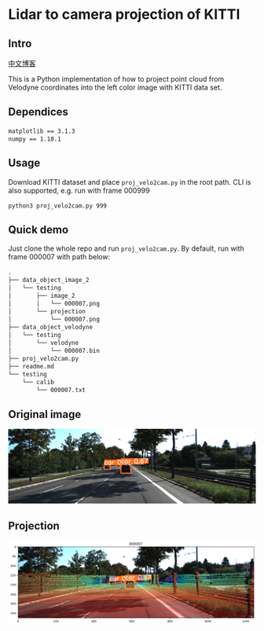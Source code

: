 # Lidar to camera projection of KITTI
## Intro
[中文博客](https://www.cnblogs.com/azureology/p/14004131.html)

This is a Python implementation of how to project point cloud from Velodyne coordinates into the left color image with KITTI data set.
## Dependices
```
matplotlib == 3.1.3
numpy == 1.18.1
```
## Usage
Download KITTI dataset and place `proj_velo2cam.py` in the root path.
CLI is also supported, e.g. run with frame 000999
```
python3 proj_velo2cam.py 999
```
## Quick demo
Just clone the whole repo and run `proj_velo2cam.py`.
By default, run with frame 000007 with path below:
```
.
├── data_object_image_2
│   └── testing
│       ├── image_2
│       │   └── 000007.png
│       └── projection
│           └── 000007.png
├── data_object_velodyne
│   └── testing
│       └── velodyne
│           └── 000007.bin
├── proj_velo2cam.py
├── readme.md
└── testing
    └── calib
        └── 000007.txt
```
## Original image
![](./data_object_image_2/testing/image_2/000007.png)
## Projection
![](./data_object_image_2/testing/projection/000007.png)